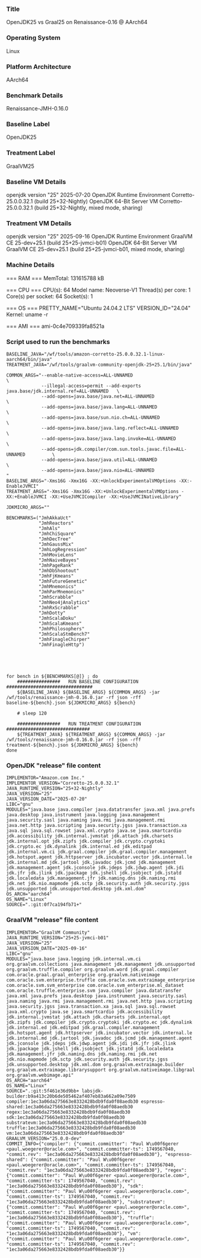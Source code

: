 ### Title
OpenJDK25 vs Graal25 on Renaissance-0.16 @ AArch64

### Operating System
Linux

### Platform Architecture
AArch64

### Benchmark Details
Renaissance-JMH-0.16.0

### Baseline Label
OpenJDK25

### Treatment Label
GraalVM25

### Baseline VM Details
openjdk version "25" 2025-07-20
OpenJDK Runtime Environment Corretto-25.0.0.32.1 (build 25+32-Nightly)
OpenJDK 64-Bit Server VM Corretto-25.0.0.32.1 (build 25+32-Nightly, mixed mode, sharing)

### Treatment VM Details
openjdk version "25" 2025-09-16
OpenJDK Runtime Environment GraalVM CE 25-dev+25.1 (build 25+25-jvmci-b01)
OpenJDK 64-Bit Server VM GraalVM CE 25-dev+25.1 (build 25+25-jvmci-b01, mixed mode, sharing)

### Machine Details
=== RAM ===
MemTotal:       131615788 kB

=== CPU ===
CPU(s):                               64
Model name:                           Neoverse-V1
Thread(s) per core:                   1
Core(s) per socket:                   64
Socket(s):                            1

=== OS ===
PRETTY_NAME="Ubuntu 24.04.2 LTS"
VERSION_ID="24.04"
Kernel:  uname -r

=== AMI ===
ami-0c4e709339fa8521a

### Script used to run the benchmarks

```
BASELINE_JAVA="/wf/tools/amazon-corretto-25.0.0.32.1-linux-aarch64/bin/java"
TREATMENT_JAVA="/wf/tools/graalvm-community-openjdk-25+25.1/bin/java"

COMMON_ARGS="--enable-native-access=ALL-UNNAMED			  				\
	         --illegal-access=permit --add-exports java.base/jdk.internal.ref=ALL-UNNAMED	\
             --add-opens=java.base/java.net=ALL-UNNAMED 	  				\
             --add-opens=java.base/java.lang=ALL-UNNAMED 	  				\
             --add-opens=java.base/sun.nio.ch=ALL-UNNAMED 	  				\
             --add-opens=java.base/java.lang.reflect=ALL-UNNAMED  				\
             --add-opens=java.base/java.lang.invoke=ALL-UNNAMED   				\
	         --add-opens=jdk.compiler/com.sun.tools.javac.file=ALL-UNNAMED 			\
             --add-opens=java.base/java.util=ALL-UNNAMED 	  				\
             --add-opens=java.base/java.nio=ALL-UNNAMED		  				"
BASELINE_ARGS="-Xms16G -Xmx16G -XX:+UnlockExperimentalVMOptions -XX:-EnableJVMCI"
TREATMENT_ARGS="-Xms16G -Xmx16G -XX:+UnlockExperimentalVMOptions -XX:+EnableJVMCI -XX:+UseJVMCICompiler -XX:+UseJVMCINativeLibrary"

JDKMICRO_ARGS=""

BENCHMARKS=("JmhAkkaUct"
            "JmhReactors"
            "JmhAls"
            "JmhChiSquare"
            "JmhDecTree"
            "JmhGaussMix"
            "JmhLogRegression"
            "JmhMovieLens"
            "JmhNaiveBayes"
            "JmhPageRank"
            "JmhDbShootout"
            "JmhFjKmeans"
            "JmhFutureGenetic"
            "JmhMnemonics"
            "JmhParMnemonics"
            "JmhScrabble"
            "JmhNeo4jAnalytics"
            "JmhRxScrabble"
            "JmhDotty"
            "JmhScalaDoku"
            "JmhScalaKmeans"
            "JmhPhilosophers"
            "JmhScalaStmBench7"
            "JmhFinagleChirper"
            "JmhFinagleHttp")





for bench in ${BENCHMARKS[@]} ; do
	################   RUN BASELINE CONFIGURATION   ################################
	${BASELINE_JAVA} ${BASELINE_ARGS} ${COMMON_ARGS} -jar /wf/tools/renaissance-jmh-0.16.0.jar -rf json -rff baseline-${bench}.json ${JDKMICRO_ARGS} ${bench}
	 
	# sleep 120

	################   RUN TREATMENT CONFIGURATION   ###############################
	${TREATMENT_JAVA} ${TREATMENT_ARGS} ${COMMON_ARGS} -jar /wf/tools/renaissance-jmh-0.16.0.jar -rf json -rff treatment-${bench}.json ${JDKMICRO_ARGS} ${bench}
done
```

### OpenJDK "release" file content

```
IMPLEMENTOR="Amazon.com Inc."
IMPLEMENTOR_VERSION="Corretto-25.0.0.32.1"
JAVA_RUNTIME_VERSION="25+32-Nightly"
JAVA_VERSION="25"
JAVA_VERSION_DATE="2025-07-20"
LIBC="gnu"
MODULES="java.base java.compiler java.datatransfer java.xml java.prefs java.desktop java.instrument java.logging java.management java.security.sasl java.naming java.rmi java.management.rmi java.net.http java.scripting java.security.jgss java.transaction.xa java.sql java.sql.rowset java.xml.crypto java.se java.smartcardio jdk.accessibility jdk.internal.jvmstat jdk.attach jdk.charsets jdk.internal.opt jdk.zipfs jdk.compiler jdk.crypto.cryptoki jdk.crypto.ec jdk.dynalink jdk.internal.ed jdk.editpad jdk.internal.vm.ci jdk.graal.compiler jdk.graal.compiler.management jdk.hotspot.agent jdk.httpserver jdk.incubator.vector jdk.internal.le jdk.internal.md jdk.jartool jdk.javadoc jdk.jcmd jdk.management jdk.management.agent jdk.jconsole jdk.jdeps jdk.jdwp.agent jdk.jdi jdk.jfr jdk.jlink jdk.jpackage jdk.jshell jdk.jsobject jdk.jstatd jdk.localedata jdk.management.jfr jdk.naming.dns jdk.naming.rmi jdk.net jdk.nio.mapmode jdk.sctp jdk.security.auth jdk.security.jgss jdk.unsupported jdk.unsupported.desktop jdk.xml.dom"
OS_ARCH="aarch64"
OS_NAME="Linux"
SOURCE=".:git:0f7ca194fb71+"
```


### GraalVM "release" file content

```
IMPLEMENTOR="GraalVM Community"
JAVA_RUNTIME_VERSION="25+25-jvmci-b01"
JAVA_VERSION="25"
JAVA_VERSION_DATE="2025-09-16"
LIBC="gnu"
MODULES="java.base java.logging jdk.internal.vm.ci org.graalvm.collections java.management jdk.management jdk.unsupported org.graalvm.truffle.compiler org.graalvm.word jdk.graal.compiler com.oracle.graal.graal_enterprise org.graalvm.nativeimage com.oracle.svm.enterprise.truffle com.oracle.svm.extraimage_enterprise com.oracle.svm.svm_enterprise com.oracle.svm_enterprise.ml_dataset com.oracle.truffle.enterprise.svm java.compiler java.datatransfer java.xml java.prefs java.desktop java.instrument java.security.sasl java.naming java.rmi java.management.rmi java.net.http java.scripting java.security.jgss java.transaction.xa java.sql java.sql.rowset java.xml.crypto java.se java.smartcardio jdk.accessibility jdk.internal.jvmstat jdk.attach jdk.charsets jdk.internal.opt jdk.zipfs jdk.compiler jdk.crypto.cryptoki jdk.crypto.ec jdk.dynalink jdk.internal.ed jdk.editpad jdk.graal.compiler.management jdk.hotspot.agent jdk.httpserver jdk.incubator.vector jdk.internal.le jdk.internal.md jdk.jartool jdk.javadoc jdk.jcmd jdk.management.agent jdk.jconsole jdk.jdeps jdk.jdwp.agent jdk.jdi jdk.jfr jdk.jlink jdk.jpackage jdk.jshell jdk.jsobject jdk.jstatd jdk.localedata jdk.management.jfr jdk.naming.dns jdk.naming.rmi jdk.net jdk.nio.mapmode jdk.sctp jdk.security.auth jdk.security.jgss jdk.unsupported.desktop jdk.xml.dom org.graalvm.extraimage.builder org.graalvm.extraimage.librarysupport org.graalvm.nativeimage.libgraal org.graalvm.webimage.api"
OS_ARCH="aarch64"
OS_NAME="Linux"
SOURCE=".:git:5f461e36d9bb+ labsjdk-builder:b9a413c20b6de505462af407eb83a662a09e7509 compiler:1ec3a06da275663e8332428bdb9fda0f08aedb30 espresso-shared:1ec3a06da275663e8332428bdb9fda0f08aedb30 regex:1ec3a06da275663e8332428bdb9fda0f08aedb30 sdk:1ec3a06da275663e8332428bdb9fda0f08aedb30 substratevm:1ec3a06da275663e8332428bdb9fda0f08aedb30 truffle:1ec3a06da275663e8332428bdb9fda0f08aedb30 vm:1ec3a06da275663e8332428bdb9fda0f08aedb30"
GRAALVM_VERSION="25.0.0-dev"
COMMIT_INFO={"compiler": {"commit.committer": "Paul W\u00f6gerer <paul.woegerer@oracle.com>", "commit.committer-ts": 1749567040, "commit.rev": "1ec3a06da275663e8332428bdb9fda0f08aedb30"}, "espresso-shared": {"commit.committer": "Paul W\u00f6gerer <paul.woegerer@oracle.com>", "commit.committer-ts": 1749567040, "commit.rev": "1ec3a06da275663e8332428bdb9fda0f08aedb30"}, "regex": {"commit.committer": "Paul W\u00f6gerer <paul.woegerer@oracle.com>", "commit.committer-ts": 1749567040, "commit.rev": "1ec3a06da275663e8332428bdb9fda0f08aedb30"}, "sdk": {"commit.committer": "Paul W\u00f6gerer <paul.woegerer@oracle.com>", "commit.committer-ts": 1749567040, "commit.rev": "1ec3a06da275663e8332428bdb9fda0f08aedb30"}, "substratevm": {"commit.committer": "Paul W\u00f6gerer <paul.woegerer@oracle.com>", "commit.committer-ts": 1749567040, "commit.rev": "1ec3a06da275663e8332428bdb9fda0f08aedb30"}, "truffle": {"commit.committer": "Paul W\u00f6gerer <paul.woegerer@oracle.com>", "commit.committer-ts": 1749567040, "commit.rev": "1ec3a06da275663e8332428bdb9fda0f08aedb30"}, "vm": {"commit.committer": "Paul W\u00f6gerer <paul.woegerer@oracle.com>", "commit.committer-ts": 1749567040, "commit.rev": "1ec3a06da275663e8332428bdb9fda0f08aedb30"}}
```
